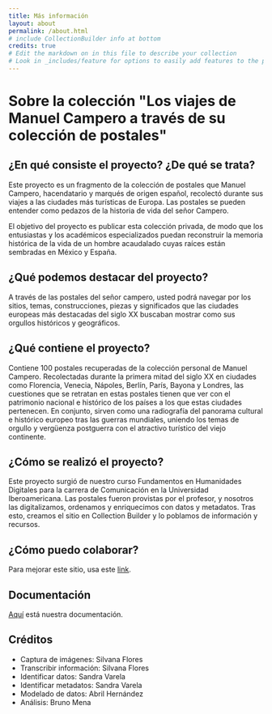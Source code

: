 ```yaml
---
title: Más información
layout: about
permalink: /about.html
# include CollectionBuilder info at bottom
credits: true
# Edit the markdown on in this file to describe your collection
# Look in _includes/feature for options to easily add features to the page
---
```


# Sobre la colección "Los viajes de Manuel Campero a través de su colección de postales"

## ¿En qué consiste el proyecto? ¿De qué se trata?

Este proyecto es un fragmento de la colección de postales que Manuel Campero, hacendatario y marqués de origen español, recolectó durante sus viajes a las ciudades más turísticas de Europa. Las postales se pueden entender como pedazos de la historia de vida del señor Campero.

El objetivo del proyecto es publicar esta colección privada, de modo que los entusiastas y los académicos especializados puedan reconstruir la memoria histórica de la vida de un hombre acaudalado cuyas raíces están sembradas en México y España.

## ¿Qué podemos destacar del proyecto?

A través de las postales del señor campero, usted podrá navegar por los sitios, temas, construcciones, piezas y significados que las ciudades europeas más destacadas del siglo XX buscaban mostrar como sus orgullos históricos y geográficos.

## ¿Qué contiene el proyecto?

Contiene 100 postales recuperadas de la colección personal de Manuel Campero. Recolectadas durante la primera mitad del siglo XX en ciudades como Florencia, Venecia, Nápoles, Berlín, París, Bayona y Londres, las cuestiones que se retratan en estas postales tienen que ver con el patrimonio nacional e histórico de los países a los que estas ciudades pertenecen. En conjunto, sirven como una radiografía del panorama cultural e histórico europeo tras las guerras mundiales, uniendo los temas de orgullo y vergüenza postguerra con el atractivo turístico del viejo continente.

## ¿Cómo se realizó el proyecto?

Este proyecto surgió de nuestro curso Fundamentos en Humanidades Digitales para la carrera de Comunicación en la Universidad Iberoamericana. Las postales fueron provistas por el profesor, y nosotros las digitalizamos, ordenamos y enriquecimos con datos y metadatos. Tras esto, creamos el sitio en Collection Builder y lo poblamos de información y recursos.

## ¿Cómo puedo colaborar?

Para mejorar este sitio, usa este [link](https://github.com/Coleccion-de-Postales-de-Manuel-Campero/Coleccion-MC/discussions/categories/general).

## Documentación

[Aquí](https://docs.google.com/document/d/1v5czXNGyHPewosBZAzjZWMRy8UVE5GIaep0ul109reA/edit?usp=drivesdk) está nuestra documentación.

## Créditos

- Captura de imágenes: Silvana Flores
- Transcribir información: Silvana Flores
- Identificar datos: Sandra Varela
- Identificar metadatos: Sandra Varela
- Modelado de datos: Abril Hernández
- Análisis: Bruno Mena
